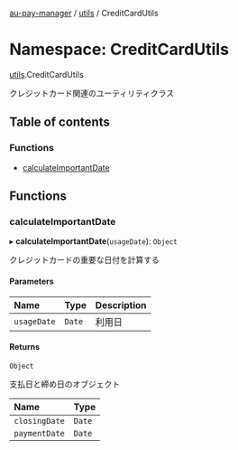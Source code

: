 [au-pay-manager](../README.md) / [utils](utils.md) / CreditCardUtils

# Namespace: CreditCardUtils

[utils](utils.md).CreditCardUtils

クレジットカード関連のユーティリティクラス

## Table of contents

### Functions

- [calculateImportantDate](utils.CreditCardUtils.md#calculateimportantdate)

## Functions

### calculateImportantDate

▸ **calculateImportantDate**(`usageDate`): `Object`

クレジットカードの重要な日付を計算する

#### Parameters

| Name | Type | Description |
| :------ | :------ | :------ |
| `usageDate` | `Date` | 利用日 |

#### Returns

`Object`

支払日と締め日のオブジェクト

| Name | Type |
| :------ | :------ |
| `closingDate` | `Date` |
| `paymentDate` | `Date` |

